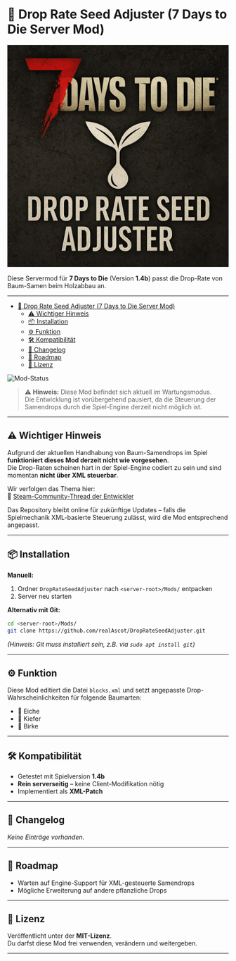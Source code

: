 # 🌱 Drop Rate Seed Adjuster (7 Days to Die Server Mod)

![Mod-Logo](./assets/mod_logo.png)

Diese Servermod für **7 Days to Die** (Version **1.4b**) passt die Drop-Rate von Baum-Samen beim Holzabbau an.

---

- [🌱 Drop Rate Seed Adjuster (7 Days to Die Server Mod)](#-drop-rate-seed-adjuster-7-days-to-die-server-mod)
  - [⚠️ Wichtiger Hinweis](#️-wichtiger-hinweis)
  - [📦 Installation](#-installation)
  - [⚙️ Funktion](#️-funktion)
  - [🛠️ Kompatibilität](#️-kompatibilität)
  - [📄 Changelog](#-changelog)
  - [🔮 Roadmap](#-roadmap)
  - [📝 Lizenz](#-lizenz)

![Mod-Status](https://img.shields.io/badge/status-Entwicklung%20pausiert-orange)

> ⚠️ **Hinweis:** Diese Mod befindet sich aktuell im Wartungsmodus.  
> Die Entwicklung ist vorübergehend pausiert, da die Steuerung der Samendrops durch die Spiel-Engine derzeit nicht möglich ist.

---

## ⚠️ Wichtiger Hinweis

Aufgrund der aktuellen Handhabung von Baum-Samendrops im Spiel **funktioniert dieses Mod derzeit nicht wie vorgesehen**.  
Die Drop-Raten scheinen hart in der Spiel-Engine codiert zu sein und sind momentan **nicht über XML steuerbar**.

Wir verfolgen das Thema hier:  
🔗 [Steam-Community-Thread der Entwickler](https://steamcommunity.com/app/251570/discussions/5/506200114838160619/)

Das Repository bleibt online für zukünftige Updates – falls die Spielmechanik XML-basierte Steuerung zulässt, wird die Mod entsprechend angepasst.

---

## 📦 Installation

**Manuell:**

1. Ordner `DropRateSeedAdjuster` nach `<server-root>/Mods/` entpacken  
2. Server neu starten

**Alternativ mit Git:**

```bash
cd <server-root>/Mods/
git clone https://github.com/realAscot/DropRateSeedAdjuster.git
```

_(Hinweis: Git muss installiert sein, z.B. via `sudo apt install git`)_

---

## ⚙️ Funktion

Diese Mod editiert die Datei `blocks.xml` und setzt angepasste Drop-Wahrscheinlichkeiten für folgende Baumarten:

- 🌳 Eiche  
- 🌲 Kiefer  
- 🌿 Birke

---

## 🛠️ Kompatibilität

- Getestet mit Spielversion **1.4b**  
- **Rein serverseitig** – keine Client-Modifikation nötig  
- Implementiert als **XML-Patch**

---

## 📄 Changelog

_Keine Einträge vorhanden._

---

## 🔮 Roadmap

- Warten auf Engine-Support für XML-gesteuerte Samendrops  
- Mögliche Erweiterung auf andere pflanzliche Drops

---

## 📝 Lizenz

Veröffentlicht unter der **MIT-Lizenz**.  
Du darfst diese Mod frei verwenden, verändern und weitergeben.

---
